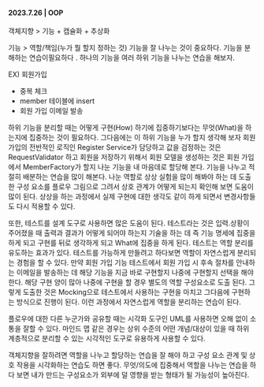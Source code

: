 #### 2023.7.26 | OOP

객체지향 > 기능 + 캡슐화 + 추상화

기능 > 역할/책임(누가 뭘 할지 정하는 것) 기능을 잘 나누는 것이 중요하다. 기능을 분해하는 연습이필요하다 . 하나의 기능을 여러 하위 기능을 나누는 연습을 해보자. 

EX) 회원가입
- 중복 체크
- member 테이블에 insert
- 회원 가입 이메일 발송

하위 기능을 분리할 때는 어떻게 구현(How) 하기에 집중하기보다는 무엇(What)을 하는지에 집중하는 것이 필요하다. 그다음에는 이 하위 기능을 누가 할지 생각해 보자 회원가입의 전반적인 로직인 Register Service가 담당하고 값을 검정하는 것은 RequestValidator 하고 회원을 저장하기 위해서 회원 모델을 생성하는 것은 회원 가입에서 MemberFactory가 할지 나눈 기능을 내 마음데로 할당해 본다. 기능을 나누고 적절히 배분하는 연습을 많이 해본다. 나눈 역할로 상상 실험을 많이 해봐야 하는 데 도출한 구성 요소를 플로우 그림으로 그려서 상호 관계가 어떻게 되는지 확인해 보면 도움이 많이 된다. 상상을 하는 과정에서 실제 구현에 대한 생각도 같이 하게 되면서 변경사항들도 다시 적용할 수 있다. 

또한, 테스트를 설계 도구로 사용하면 많은 도움이 된다. 테스트라는 것은 입력.상황이 주어졌을 때 출력과 결과가 어떻게 되어야 하는지 기술을 하는 데 즉 기능 명세에 집중을 하게 되고 구현를 뒤로 생각하게 되고 What에 집중을 하게 된다. 테스트는 역할 분리를 유도하는 효과가 있다. 테스트를 가능하게 만들려고 하다보면 역할이 자연스럽게 분리되는 경험을 할 수 있다. 만약 회원 가입 기능 테스트에서 회원 가입 시 후속 절차를 안내하는 이메일을 발송하는 데 해당 기능을 지금 바로 구현할지 나중에 구현할지 선택을 해야 한다. 해당 구현 양이 많아 나중에 구현을 할 경우 별도의 역할 구성요소로 도출 된다. 그렇게 도출한 것은 Mocking으로 테스트에서 사용하는 구현을 마치고 그다음에 구현하는 방식으로 진행이 된다. 이런 과정에서 자연스럽게 역할을 분리하는 연습이 된다.

플로우에 대한 다른 누군가와 공유할 때는 시각화 도구인 UML를 사용하면 오해 없이 소통을 잘할 수 있다. 마인드 맵 같은 경우는 상위 수준의 어떤 개념/대상이 있을 때 하위 계층적으로 분리할 수 있는 시각적인 도구로 유용하게 사용할 수 있다. 

객체지향을 잘하려면 역할을 나누고 할당하는 연습을 잘 해야 하고 구성 요소 관계 및 상호 작용을 시각화하는 연습도 하면 좋다. 무엇/의도에 집중해서 역할을 나누는 연습을 하다 보면 내가 만드는 구성요소가 외부에 덜 영향을 받는 형태가 될 가능성이 높아진다. 